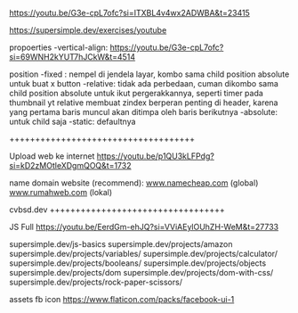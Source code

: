 https://youtu.be/G3e-cpL7ofc?si=ITXBL4v4wx2ADWBA&t=23415

https://supersimple.dev/exercises/youtube

propoerties
-vertical-align: https://youtu.be/G3e-cpL7ofc?si=69WNH2kYUT7hJCkW&t=4514

position
-fixed : nempel di jendela layar, kombo sama child position absolute untuk buat x button
-relative: tidak ada perbedaan, cuman dikombo sama child position absolute untuk ikut pergerakkannya, seperti timer pada thumbnail yt
relative membuat zindex berperan penting di header, karena yang pertama baris muncul akan ditimpa oleh baris berikutnya
-absolute: untuk child saja
-static: defaultnya

++++++++++++++++++++++++++++++++++++

Upload web ke internet
https://youtu.be/p1QU3kLFPdg?si=kD2zMOtleXDgmQOQ&t=1732

name domain website (recommend):
www.namecheap.com (global)
www.rumahweb.com (lokal)

cvbsd.dev
++++++++++++++++++++++++++++++++++

JS Full
https://youtu.be/EerdGm-ehJQ?si=VViAEylOUhZH-WeM&t=27733

supersimple.dev/js-basics
supersimple.dev/projects/amazon
supersimple.dev/projects/variables/
supersimple.dev/projects/calculator/
supersimple.dev/projects/booleans/
supersimple.dev/projects/objects
supersimple.dev/projects/dom
supersimple.dev/projects/dom-with-css/
supersimple.dev/projects/rock-paper-scissors/

assets fb icon
https://www.flaticon.com/packs/facebook-ui-1
